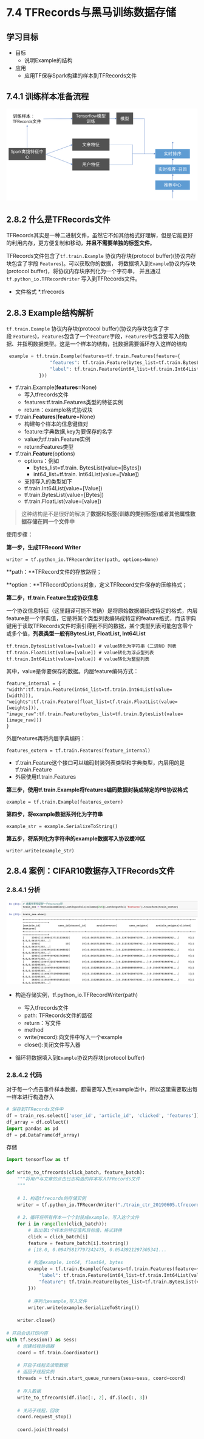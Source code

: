 # 7.4 TFRecords与黑马训练数据存储

## 学习目标

- 目标
  - 说明Example的结构
- 应用
  - 应用TF保存Spark构建的样本到TFRecords文件

## 7.4.1 训练样本准备流程

![](../images/实时排序逻辑.png)

## 2.8.2 什么是TFRecords文件

TFRecords其实是一种二进制文件，虽然它不如其他格式好理解，但是它能更好的利用内存，更方便复制和移动，**并且不需要单独的标签文件**。

TFRecords文件包含了`tf.train.Example` 协议内存块(protocol buffer)(协议内存块包含了字段 `Features`)。可以获取你的数据， 将数据填入到`Example`协议内存块(protocol buffer)，将协议内存块序列化为一个字符串， 并且通过`tf.python_io.TFRecordWriter` 写入到TFRecords文件。

- 文件格式 *.tfrecords 

## 2.8.3 Example结构解析

`tf.train.Example` 协议内存块(protocol buffer)(协议内存块包含了字段 `Features`)，`Features`包含了一个`Feature`字段，`Features`中包含要写入的数据、并指明数据类型。这是一个样本的结构，批数据需要循环存入这样的结构

```python
 example = tf.train.Example(features=tf.train.Features(feature={
                "features": tf.train.Feature(bytes_list=tf.train.BytesList(value=[features])),
                "label": tf.train.Feature(int64_list=tf.train.Int64List(value=[label])),
            }))
```

- tf.train.Example(**features**=None)
  - 写入tfrecords文件
  - features:tf.train.Features类型的特征实例
  - return：example格式协议块
- tf.train.**Features**(**feature**=None)
  - 构建每个样本的信息键值对
  - feature:字典数据,key为要保存的名字
  - value为tf.train.Feature实例
  - return:Features类型
- tf.train.**Feature**(options)
  - options：例如
    - bytes_list=tf.train. BytesList(value=[Bytes])
    - int64_list=tf.train. Int64List(value=[Value])
  - 支持存入的类型如下
  - tf.train.Int64List(value=[Value])
  - tf.train.BytesList(value=[Bytes]) 
  - tf.train.FloatList(value=[value]) 

> 这种结构是不是很好的解决了**数据和标签(训练的类别标签)或者其他属性数据存储在同一个文件中** 

使用步骤：

**第一步，生成TFRecord Writer**

```python3
writer = tf.python_io.TFRecordWriter(path, options=None)
```

**path：**TFRecord文件的存放路径；

**option：**TFRecordOptions对象，定义TFRecord文件保存的压缩格式；

**第二步，tf.train.Feature生成协议信息**

一个协议信息特征（这里翻译可能不准确）是将原始数据编码成特定的格式，内层feature是一个字典值，它是将某个类型列表编码成特定的feature格式，而该字典键用于读取TFRecords文件时索引得到不同的数据，某个类型列表可能包含零个或多个值，**列表类型一般有BytesList, FloatList, Int64List**

```python3
tf.train.BytesList(value=[value]) # value转化为字符串（二进制）列表
tf.train.FloatList(value=[value]) # value转化为浮点型列表
tf.train.Int64List(value=[value]) # value转化为整型列表
```

其中，value是你要保存的数据。内层feature编码方式：

```python3
feature_internal = {
"width":tf.train.Feature(int64_list=tf.train.Int64List(value=[width])),
"weights":tf.train.Feature(float_list=tf.train.FloatList(value=[weights])),
"image_raw":tf.train.Feature(bytes_list=tf.train.BytesList(value=[image_raw]))
}
```

外层features再将内层字典编码：

```text
features_extern = tf.train.Features(feature_internal)
```

* tf.train.Feature这个接口可以编码封装列表类型和字典类型，内层用的是tf.train.Feature
* 外层使用tf.train.Features

**第三步，使用tf.train.Example将features编码数据封装成特定的PB协议格式**

```text
example = tf.train.Example(features_extern)
```

**第四步，将example数据系列化为字符串**

```text
example_str = example.SerializeToString()
```

**第五步，将系列化为字符串的example数据写入协议缓冲区**

```text
writer.write(example_str)
```

## 2.8.4 案例：CIFAR10数据存入TFRecords文件

### 2.8.4.1 分析

![](../images/离线样本构造.png)

- 构造存储实例，tf.python_io.TFRecordWriter(path)
  - 写入tfrecords文件
  - path: TFRecords文件的路径
  - return：写文件
  - method
  - write(record):向文件中写入一个example
  - close():关闭文件写入器

- 循环将数据填入到`Example`协议内存块(protocol buffer)

### 2.8.4.2 代码

对于每一个点击事件样本数据，都需要写入到example当中，所以这里需要取出每一样本进行构造存入

```python
# 保存到TFRecords文件中
df = train_res.select(['user_id', 'article_id', 'clicked', 'features'])
df_array = df.collect()
import pandas as pd
df = pd.DataFrame(df_array)
```

存储

```python
import tensorflow as tf

def write_to_tfrecords(click_batch, feature_batch):
    """将用户与文章的点击日志构造的样本写入TFRecords文件
    """
    
    # 1、构造tfrecords的存储实例
    writer = tf.python_io.TFRecordWriter("./train_ctr_20190605.tfrecords")
    
    # 2、循环将所有样本一个个封装成example，写入这个文件
    for i in range(len(click_batch)):
        # 取出第i个样本的特征值和目标值，格式转换
        click = click_batch[i]
        feature = feature_batch[i].tostring()
        # [18.0, 0.09475817797242475, 0.0543921297305341...
        
        # 构造example，int64, float64, bytes
        example = tf.train.Example(features=tf.train.Features(feature={
            "label": tf.train.Feature(int64_list=tf.train.Int64List(value=[click])),
            "feature": tf.train.Feature(bytes_list=tf.train.BytesList(value=[feature]))
        }))
        
        # 序列化example,写入文件
        writer.write(example.SerializeToString())
    
    writer.close()

# 开启会话打印内容
with tf.Session() as sess:
    # 创建线程协调器
    coord = tf.train.Coordinator()

    # 开启子线程去读取数据
    # 返回子线程实例
    threads = tf.train.start_queue_runners(sess=sess, coord=coord)

    # 存入数据
    write_to_tfrecords(df.iloc[:, 2], df.iloc[:, 3])

    # 关闭子线程，回收
    coord.request_stop()

    coord.join(threads)
```

